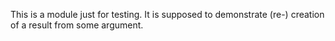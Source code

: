 This is a module just for testing.
It is supposed to demonstrate (re-) creation of a result from some argument.

